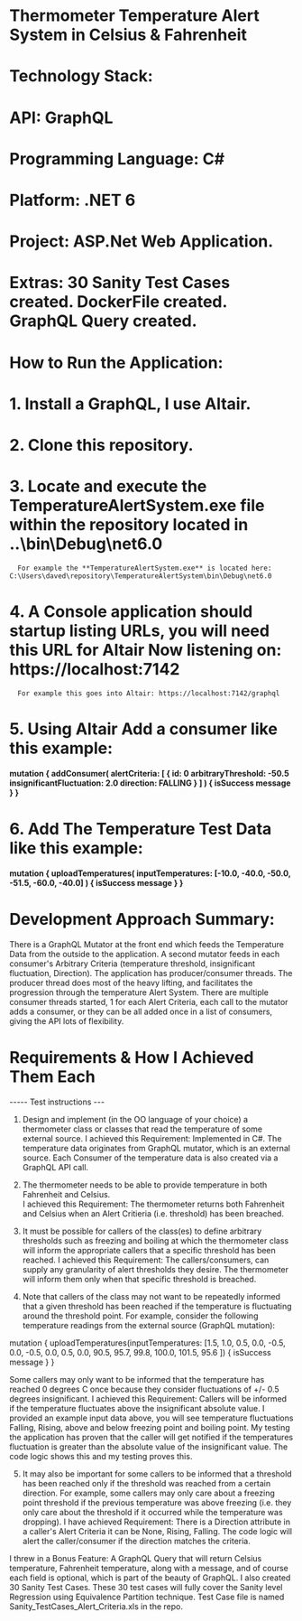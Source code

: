 # Thermometer Temperature Alert System in Celsius & Fahrenheit
# Technology Stack: 
# API: GraphQL 
# Programming Language: C#
# Platform: .NET 6
# Project: ASP.Net Web Application.
# Extras: 30 Sanity Test Cases created. DockerFile created. GraphQL Query created.
# How to Run the Application:
# **1.** Install a GraphQL, I use Altair.
# **2.** Clone this repository.
# **3.** Locate and execute the **TemperatureAlertSystem.exe** file within the repository located in **..\bin\Debug\net6.0**
      For example the **TemperatureAlertSystem.exe** is located here: C:\Users\daved\repository\TemperatureAlertSystem\bin\Debug\net6.0
# **4.** A Console application should startup listing URLs, you will need this URL for Altair **Now listening on: https://localhost:7142**
      For example this goes into Altair: https://localhost:7142/graphql
# **5.** Using Altair Add a consumer like this example:
 **mutation {
  addConsumer(
    alertCriteria: [
      {
        id: 0
        arbitraryThreshold: -50.5
        insignificantFluctuation: 2.0
        direction: FALLING
      }
    ]
  ) {
    isSuccess
    message
  }
}**

# **6.** Add The Temperature Test Data like this example:
**mutation {
  uploadTemperatures(
    inputTemperatures: [-10.0, -40.0, -50.0, -51.5, -60.0, -40.0]
  ) {
    isSuccess
    message
  }
}**
# Development Approach Summary: 
There is a GraphQL Mutator at the front end which feeds the Temperature Data from the outside to the application. A second mutator feeds in each consumer's Arbitrary Criteria (temperature threshold, insignificant fluctuation, Direction). The application has producer/consumer threads. The producer thread does most of the heavy lifting, and facilitates the progression through the temperature Alert System. There are multiple consumer threads started, 1 for each Alert Criteria, each call to the mutator adds a consumer, or they can be all added once in a list of consumers, giving the API lots of flexibility. 
# Requirements & How I Achieved Them Each
----- Test instructions ---

1. Design and implement (in the OO language of your choice) a thermometer class or classes that read the temperature of some external source. 
I achieved this Requirement: Implemented in C#. The temperature data originates from GraphQL mutator, which is an external source. Each Consumer of the temperature data is also created via a GraphQL API call.

2. The thermometer needs to be able to provide temperature in both Fahrenheit and Celsius.  
I achieved this Requirement: The thermometer returns both Fahrenheit and Celsius when an Alert Critieria (i.e. threshold) has been breached.

3. It must be possible for callers of the class(es) to define arbitrary thresholds such as freezing and boiling at which the thermometer class will inform the appropriate callers that a specific threshold has been reached. 
I achieved this Requirement: The callers/consumers, can supply any granularity of alert thresholds they desire. The thermometer will inform them only when that specific threshold is breached.

4. Note that callers of the class may not want to be repeatedly informed that a given threshold has been reached if the temperature is fluctuating around the threshold point. For example, consider the following temperature readings from the external source (GraphQL mutation):

mutation {
      uploadTemperatures(inputTemperatures: 
    [1.5,
    1.0,
    0.5,
    0.0,
    -0.5,
    0.0,
    -0.5,
    0.0,
    0.5,
    0.0,
    90.5,
    95.7,
    99.8,
    100.0,
    101.5,
    95.6
    ]) 
       {
        isSuccess
        message
       }
     }
     
Some callers may only want to be informed that the temperature has reached 0 degrees C once because they consider fluctuations of +/- 0.5 degrees insignificant. 
I achieved this Requirement: Callers will be informed if the temperature fluctuates above the insignificant absolute value. I provided an example input data above, you will see temperature fluctuations Falling, Rising, above and below freezing point and boiling point. My testing the application has proven that the caller will get notified if the temperatures fluctuation is greater than the absolute value of the insignificant value. The code logic shows this and my testing proves this.

5. It may also be important for some callers to be informed that a threshold has been reached only if the threshold was reached from a certain direction. For example, some callers may only care about a freezing point threshold if the previous temperature was above freezing (i.e. they only care about the threshold if it occurred while the temperature was dropping).
I have achieved Requirement: There is a Direction attribute in a caller's Alert Criteria it can be None, Rising, Falling. The code logic will alert the caller/consumer if the direction matches the criteria.

I threw in a Bonus Feature: A GraphQL Query that will return Celsius temperature, Fahrenheit temperature, along with a message, and of course each field is optional, which is part of the beauty of GraphQL.
I also created 30 Sanity Test Cases. These 30 test cases will fully cover the Sanity level Regression using Equivalence Partition technique. Test Case file is named Sanity_TestCases_Alert_Criteria.xls in the repo.
